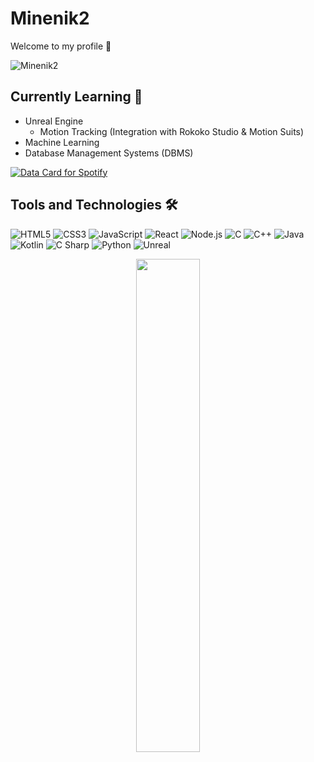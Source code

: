 # Minenik2
Welcome to my profile 👋

<img src="https://count.getloli.com/get/@minenik2?theme=rule34" alt="Minenik2" />

## Currently Learning 📖
- Unreal Engine
  - Motion Tracking (Integration with Rokoko Studio & Motion Suits)
- Machine Learning
- Database Management Systems (DBMS)

<a href="https://data-card-for-spotify.herokuapp.com/card?user_id=11161319946">
  <img src="https://data-card-for-spotify.herokuapp.com/api/card?user_id=11161319946" alt="Data Card for Spotify">
</a>

## Tools and Technologies 🛠

![HTML5](https://img.shields.io/badge/HTML5-1C1C1C?style=flat-square&logo=html5&logoColor=E34F26)
![CSS3](https://img.shields.io/badge/CSS3-1C1C1C?style=flat-square&logo=css3&logoColor=1572B6)
![JavaScript](https://img.shields.io/badge/JavaScript-1C1C1C?style=flat-square&logo=javascript&logoColor=F7DF1E)
![React](https://img.shields.io/badge/React-1C1C1C?style=flat-square&logo=react&logoColor=61DAFB)
![Node.js](https://img.shields.io/badge/Node.js-1C1C1C?style=flat-square&logo=nodedotjs&logoColor=339933)
![C](https://img.shields.io/badge/C-1C1C1C?style=flat-square&logo=c&logoColor=A8B9CC)
![C++](https://img.shields.io/badge/C++-1C1C1C?style=flat-square&logo=cplusplus&logoColor=00599C)
![Java](https://img.shields.io/badge/Java-1C1C1C?style=flat-square&logo=java)
![Kotlin](https://img.shields.io/badge/Kotlin-1C1C1C?style=flat-square&logo=kotlin&logoColor=7F52FF)
![C Sharp](https://img.shields.io/badge/C_Sharp-1C1C1C?style=flat-square&logo=csharp&logoColor=239120)
![Python](https://img.shields.io/badge/Python-1C1C1C?style=flat-square&logo=python)
![Unreal](https://img.shields.io/badge/Unreal_Engine-1C1C1C?style=flat-square&logo=unrealengine&logoColor=3776AB)


<div align="center">

<img align="center" width=45% src="https://i.pinimg.com/originals/c7/94/be/c794be5349bc93ec47a2a17daab1b279.gif"><br><br>

</div>
